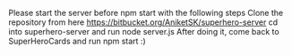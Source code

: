 Please start the server before npm start with the following steps
Clone the repository from here https://bitbucket.org/AniketSK/superhero-server
cd into superhero-server and run node server.js
After doing it, come back to SuperHeroCards and run npm start :)
